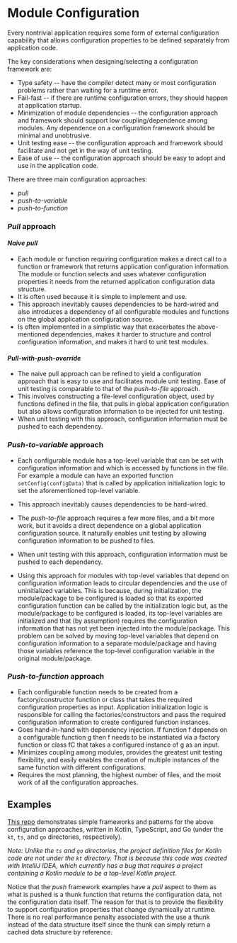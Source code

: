 # Module Configuration

Every nontrivial application requires some form of external configuration capability that allows configuration properties to be defined separately from application code.

The key considerations when designing/selecting a configuration framework are:

- Type safety -- have the compiler detect many or most configuration problems rather than waiting for a runtime error.
- Fail-fast -- if there are runtime configuration errors, they should happen at application startup.
- Minimization of module dependencies -- the configuration approach and framework should support low coupling/dependence among modules. Any dependence on a configuration framework should be minimal and unobtrusive.
- Unit testing ease -- the configuration approach and framework should facilitate and not get in the way of unit testing.
- Ease of use -- the configuration approach should be easy to adopt and use in the application code.

There are three main configuration approaches:

- *pull*
- *push-to-variable*
- *push-to-function*

### _Pull_ approach

#### *Naive pull*

- Each module or function requiring configuration makes a direct call to a function or framework that returns application configuration information. The module or function selects and uses whatever configuration properties it needs from the returned application configuration data structure.
- It is often used because it is simple to implement and use.
- This approach inevitably causes dependencies to be hard-wired and also introduces a dependency of all configurable modules and functions on the global application configuration source.
- Is often implemented in a simplistic way that exacerbates the above-mentioned dependencies, makes it harder to structure and control configuration information, and makes it hard to unit test modules.

#### *Pull-with-push-override*

- The naive pull approach can be refined to yield a configuration approach that is easy to use and facilitates module unit testing. Ease of unit testing is comparable to that of the *push-to-file* approach.
- This involves constructing a file-level configuration object, used by functions defined in the file, that pulls in global application configuration but also allows configuration information to be injected for unit testing.
- When unit testing with this approach, configuration information must be pushed to each dependency. 

### *Push-to-variable* approach

- Each configurable module has a top-level variable that can be set with configuration information and which is accessed by functions in the file. For example a module can have an exported function `setConfig(configData)` that is called by application initialization logic to set the aforementioned top-level variable.
- This approach inevitably causes dependencies to be hard-wired.
- The *push-to-file* approach requires a few more files, and a bit more work, but it avoids a direct dependence on a global application configuration source. It naturally enables unit testing by allowing configuration information to be pushed to files. 
- When unit testing with this approach, configuration information must be pushed to each dependency. 

- Using this approach for modules with top-level variables that depend on configuration information leads to circular dependencies and the use of uninitialized variables. This is because, during initialization, the module/package to be configured is loaded so that its exported configuration function can be called by the initialization logic but, as the module/package to be configured is loaded, its top-level variables are initialized and that (by assumption) requires the configuration information that has not yet been injected into the module/package. This problem can be solved by moving top-level variables that depend on configuration information to a separate module/package and having those variables reference the top-level configuration variable in the original module/package.

### **_Push-to-function_** approach

- Each configurable function needs to be created from a factory/constructor function or class that takes the required configuration properties as input. Application initialization logic is responsible for calling the factories/constructors and pass the required configuration information to create configured function instances.
- Goes hand-in-hand with dependency injection. If function f depends on a configurable function g then f needs to be instantiated via a factory function or class fC that takes a configured instance of g as an input.
- Minimizes coupling among modules, provides the greatest unit testing flexibility, and easily enables the creation of multiple instances of the same function with different configurations.
- Requires the most planning, the highest number of files, and the most work of all the configuration approaches.

## Examples

[This repo](https://github.com/pvillela/module-config) demonstrates simple frameworks and patterns for the above configuration approaches, written in Kotlin, TypeScript, and Go (under the `kt`, `ts`, and `go` directories, respectively).

_Note: Unlike the `ts` and `go` directories, the project definition files for Kotlin code are not under the `kt` directory. That is because this code was created with IntelliJ IDEA, which currently has a bug that requires a project containing a Kotlin module to be a top-level Kotlin project._

Notice that the _push_ framework examples have a _pull_ aspect to them as what is pushed is a thunk function that returns the configuration data, not the configuration data itself. The reason for that is to provide the flexibility to support configuration properties that change dynamically at runtime. There is no real performance penalty associated with the use a thunk instead of the data structure itself since the thunk can simply return a cached data structure by reference.
